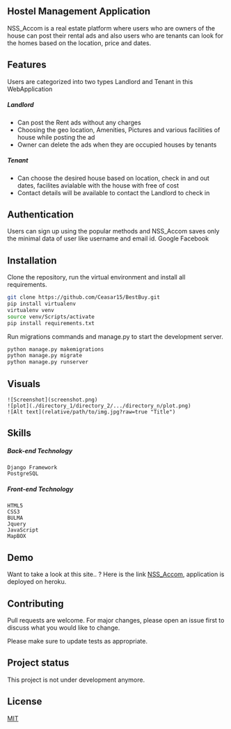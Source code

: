 ## Hostel Management Application

NSS_Accom is a real estate platform where users who are owners of the house can post their rental ads and also users who are tenants can look for the homes based on the location, price and dates.


## Features
Users are categorized into two types Landlord and Tenant in this WebApplication

##### Landlord
  - Can post the Rent ads without any charges
  - Choosing the geo location, Amenities, Pictures and various facilities of house while posting the ad
  - Owner can delete the ads when they are occupied houses by tenants 
##### Tenant 
  - Can choose the desired house based on location, check in and out dates, facilites avialable with the house with free of cost
  - Contact details will be available to contact the Landlord to check in
  
## Authentication
Users can sign up using the popular methods and NSS_Accom saves only the minimal data of user like username and email id.
    Google
    Facebook
 

## Installation

Clone the repository, run the virtual environment and install all requirements.
```bash
git clone https://github.com/Ceasar15/BestBuy.git
pip install virtualenv
virtualenv venv
source venv/Scripts/activate
pip install requirements.txt
```
Run migrations commands and manage.py to start the development server.

```bash
python manage.py makemigrations
python manage.py migrate
python manage.py runserver
```

## Visuals

```image 1
![Screenshot](screenshot.png)
![plot](./directory_1/directory_2/.../directory_n/plot.png)
![Alt text](relative/path/to/img.jpg?raw=true "Title")
```


## Skills
##### Back-end Technology

    Django Framework
    PostgreSQL

##### Front-end Technology
    HTML5
    CSS3
    BULMA
    Jquery
    JavaScript
    MapBOX

## Demo
Want to take a look at this site.. ? Here is the link [NSS_Accom](https://nss_accom.herokuapp.com/disp), application is deployed on heroku.

## Contributing
Pull requests are welcome. For major changes, please open an issue first to discuss what you would like to change.

Please make sure to update tests as appropriate.

## Project status
This project is not under development anymore. 

## License
[MIT](https://choosealicense.com/licenses/mit/)